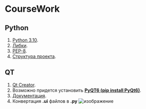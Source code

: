 # CourseWork
## Python
  1. [Python 3.10](https://www.python.org/).
  2. [Либки](https://pypi.org/).
  3. [PEP-8](https://www.python.org/dev/peps/pep-0008/).
  4. [Структура проекта](https://docs.python.org/3/tutorial/modules.html).
## QT
  1. [Qt Creator](https://www.qt.io/download-open-source?hsCtaTracking=9f6a2170-a938-42df-a8e2-a9f0b1d6cdce%7C6cb0de4f-9bb5-4778-ab02-bfb62735f3e5).
  2. Возможно придется установить [**PyQT6 (pip install PyQt6)**](https://pypi.org/project/PyQt6/).
  3. [Документация](https://doc.qt.io/qtforpython/).
  4. Конвертация **.ui** файлов в **.py**
     ![изображение](https://user-images.githubusercontent.com/58343706/145818700-7469b426-5159-4860-aa63-5bed6558b788.png)

